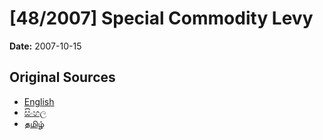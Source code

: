 # [48/2007] Special Commodity Levy

**Date:** 2007-10-15

## Original Sources

- [English](https://documents.gov.lk/view/acts/2007/10/48-2007_E.pdf)
- [සිංහල](https://documents.gov.lk/view/acts/2007/10/48-2007_S.pdf)
- [தமிழ்](https://documents.gov.lk/view/acts/2007/10/48-2007_T.pdf)
